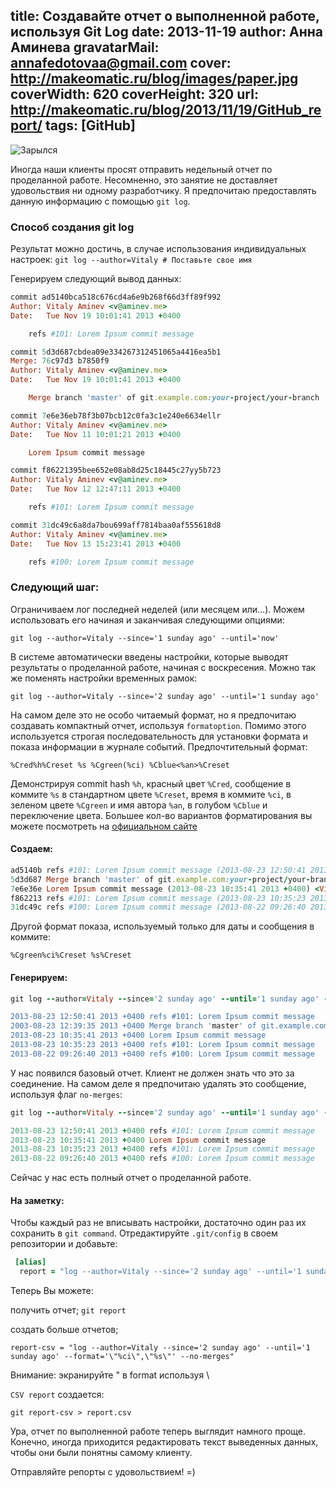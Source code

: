 title: Создавайте отчет о выполненной работе, используя Git Log
date: 2013-11-19
author: Анна Аминева
gravatarMail: annafedotovaa@gmail.com
cover: http://makeomatic.ru/blog/images/paper.jpg
coverWidth: 620
coverHeight: 320
url: http://makeomatic.ru/blog/2013/11/19/GitHub_report/
tags: [GitHub]
---

![Зарылся](/blog/images/paper.jpg)

Иногда наши клиенты просят отправить недельный отчет по проделанной работе. Несомненно, это занятие не доставляет удовольствия ни одному разработчику. Я предпочитаю предоставлять данную информацию с помощью `git log`.

### Способ создания git log 

Результат можно достичь, в случае использования индивидуальных настроек:
`git log --author=Vitaly # Поставьте свое имя`

Генерируем следующий вывод данных:

<!-- more -->

```ruby
commit ad5140bca518c676cd4a6e9b268f66d3ff89f992
Author: Vitaly Aminev <v@aminev.me>
Date:   Tue Nov 19 10:01:41 2013 +0400

    refs #101: Lorem Ipsum commit message

commit 5d3d687cbdea09e334267312451065a4416ea5b1
Merge: 76c97d3 b7850f9
Author: Vitaly Aminev <v@aminev.me>
Date:   Tue Nov 19 10:01:41 2013 +0400

    Merge branch 'master' of git.example.com:your-project/your-branch

commit 7e6e36eb78f3b07bcb12c0fa3c1e240e6634ellr
Author: Vitaly Aminev <v@aminev.me>
Date:   Tue Nov 11 10:01:21 2013 +0400

    Lorem Ipsum commit message

commit f86221395bee652e08ab8d25c18445c27yy5b723
Author: Vitaly Aminev <v@aminev.me>
Date:   Tue Nov 12 12:47:11 2013 +0400

    refs #101: Lorem Ipsum commit message

commit 31dc49c6a8da7bou699aff7814baa0af555618d8
Author: Vitaly Aminev <v@aminev.me>
Date:   Tue Nov 13 15:23:41 2013 +0400

    refs #100: Lorem Ipsum commit message
```

### Следующий шаг:

Ограничиваем лог последней неделей (или месяцем или…). Можем использовать его начиная и заканчивая следующими опциями:

`git log --author=Vitaly --since='1 sunday ago' --until='now'`

В системе автоматически введены настройки, которые выводят результаты о проделанной работе, начиная с воскресения.
Можно так же поменять настройки временных рамок:

`git log --author=Vitaly --since='2 sunday ago' --until='1 sunday ago'`

На самом деле это не особо читаемый формат, но я предпочитаю создавать компактный отчет, используя  `formatoption`. Помимо этого используется строгая последовательность для установки формата и показа информации в журнале событий. Предпочтительный формат:

`%Cred%h%Creset %s %Cgreen(%ci) %Cblue<%an>%Creset`

Демонстрируя commit hash `%h`, красный цвет `%Cred`, сообщение в коммите `%s` в стандартном цвете `%Creset`, 
время в коммите `%ci`, в зеленом цвете `%Cgreen` и имя автора `%an`, в голубом `%Cblue` и переключение цвета. 
Большее кол-во вариантов форматирования вы можете посмотреть на [официальном сайте](https://www.kernel.org/pub/software/scm/git/docs/git-log.html#_pretty_format)

#### Создаем:

```ruby
ad5140b refs #101: Lorem Ipsum commit message (2013-08-23 12:50:41 2013 +0400) <Vitaly Aminev>
5d3d687 Merge branch 'master' of git.example.com:your-project/your-branch (2013-08-23 12:39:35 2013 +0400) <Vitaly Aminev>
7e6e36e Lorem Ipsum commit message (2013-08-23 10:35:41 2013 +0400) <Vitaly Aminev>
f862213 refs #101: Lorem Ipsum commit message (2013-08-23 10:35:23 2013 +0400) <Vitaly Aminev>
31dc49c refs #100: Lorem Ipsum commit message (2013-08-22 09:26:40 2013 +0400) <Vitaly Aminev>
```

Другой формат показа, используемый только для даты и сообщения в коммите:

`%Cgreen%ci%Creset %s%Creset`

#### Генерируем:

```ruby
git log --author=Vitaly --since='2 sunday ago' --until='1 sunday ago' --format='%Cgreen%ci%Creset %s%Creset

2013-08-23 12:50:41 2013 +0400 refs #101: Lorem Ipsum commit message 
2003-08-23 12:39:35 2013 +0400 Merge branch 'master' of git.example.com:your-project/your-branch
2013-08-23 10:35:41 2013 +0400 Lorem Ipsum commit message 
2013-08-23 10:35:23 2013 +0400 refs #101: Lorem Ipsum commit message 
2013-08-22 09:26:40 2013 +0400 refs #100: Lorem Ipsum commit message
```

У нас появился базовый отчет. Клиент не должен знать что это за соединение. На самом деле я предпочитаю удалять это сообщение, используя флаг `no-merges`:

```ruby
git log --author=Vitaly --since='2 sunday ago' --until='1 sunday ago' --format='%Cgreen%ci%Creset %s%Creset' --no-merges

2013-08-23 12:50:41 2013 +0400 refs #101: Lorem Ipsum commit message 
2013-08-23 10:35:41 2013 +0400 Lorem Ipsum commit message 
2013-08-23 10:35:23 2013 +0400 refs #101: Lorem Ipsum commit message 
2013-08-22 09:26:40 2013 +0400 refs #100: Lorem Ipsum commit message
```

Сейчас у нас есть полный отчет о проделанной работе.

#### На заметку:

Чтобы каждый раз не вписывать настройки, достаточно один раз их сохранить в `git command`. 
Отредактируйте `.git/config` в своем репозитории и добавьте: 

```ruby
 [alias]
  report = "log --author=Vitaly --since='2 sunday ago' --until='1 sunday ago' --format='%Cgreen%ci%Creset %s%Creset' --no-merges"

```

Теперь Вы можете:

получить отчет;
`git report`

создать больше отчетов;

```
report-csv = "log --author=Vitaly --since='2 sunday ago' --until='1 sunday ago' --format='\"%ci\",\"%s\"' --no-merges"
```

Внимание: экранируйте " в format используя \ 

`CSV report` создается:

`git report-csv > report.csv`

Ура, отчет по выполненной работе теперь выглядит намного проще. Конечно, иногда приходится редактировать текст выведенных данных, чтобы они были понятны самому клиенту.

Отправляйте репорты с удовольствием! =)

